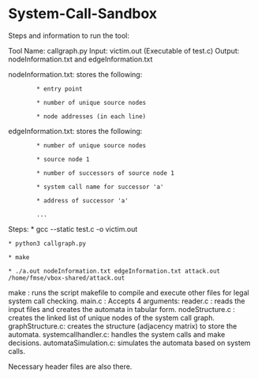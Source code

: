 # System-Call-Sandbox

Steps and information to run the tool:

Tool Name: callgraph.py
Input: victim.out (Executable of test.c)
Output: nodeInformation.txt and edgeInformation.txt

nodeInformation.txt: stores the following:

			* entry point
			
			* number of unique source nodes
			
			* node addresses (in each line)
			

edgeInformation.txt: stores the following:

			* number of unique source nodes
			
			* source node 1
			
			* number of successors of source node 1
			
			* system call name for successor 'a'
			
			* address of successor 'a'
			
			...
			
Steps:
	* gcc --static test.c -o victim.out
	
	* python3 callgraph.py
	
	* make
	
	* ./a.out nodeInformation.txt edgeInformation.txt attack.out /home/fmse/vbox-shared/attack.out
	

make		: runs the script makefile to compile and execute other files for legal system call checking.
main.c		: Accepts 4 arguments: <file containing node info> <file containing edge info> <executable> <path to executable>
reader.c	: reads the input files and creates the automata in tabular form.
nodeStructure.c : creates the linked list of unique nodes of the system call graph.
graphStructure.c: creates the structure (adjacency matrix) to store the automata.
systemcallhandler.c: handles the system calls and make decisions.
automataSimulation.c: simulates the automata based on system calls.

Necessary header files are also there.
